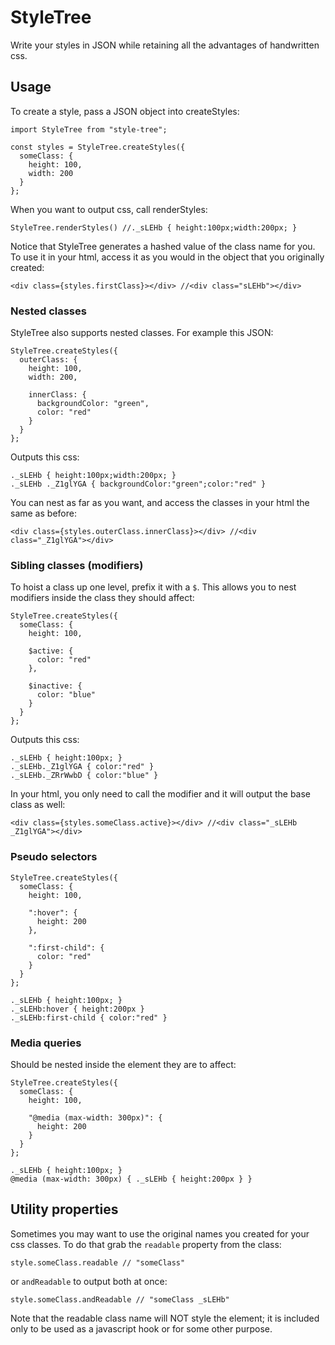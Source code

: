 # StyleTree

Write your styles in JSON while retaining all the advantages of handwritten css.

## Usage

To create a style, pass a JSON object into createStyles:

```
import StyleTree from "style-tree";

const styles = StyleTree.createStyles({
  someClass: {
    height: 100,
    width: 200
  }
};
```

When you want to output css, call renderStyles:
```
StyleTree.renderStyles() //._sLEHb { height:100px;width:200px; }
```

Notice that StyleTree generates a hashed value of the class name for you. To use it in your html, access it as you would in the object that you originally created:
```
<div class={styles.firstClass}></div> //<div class="sLEHb"></div>
```

### Nested classes

StyleTree also supports nested classes. For example this JSON:
```
StyleTree.createStyles({
  outerClass: {
    height: 100,
    width: 200,

    innerClass: {
      backgroundColor: "green",
      color: "red"
    }
  }
};
```
Outputs this css:
```
._sLEHb { height:100px;width:200px; }
._sLEHb ._Z1glYGA { backgroundColor:"green";color:"red" }
```
You can nest as far as you want, and access the classes in your html the same as before:
```
<div class={styles.outerClass.innerClass}></div> //<div class="_Z1glYGA"></div>
```

### Sibling classes (modifiers)

To hoist a class up one level, prefix it with a `$`. This allows you to nest modifiers inside the class they should affect:
```
StyleTree.createStyles({
  someClass: {
    height: 100,

    $active: {
      color: "red"
    },

    $inactive: {
      color: "blue"
    }
  }
};
```
Outputs this css:
```
._sLEHb { height:100px; }
._sLEHb._Z1glYGA { color:"red" }
._sLEHb._ZRrWwbD { color:"blue" }
```
In your html, you only need to call the modifier and it will output the base class as well:
```
<div class={styles.someClass.active}></div> //<div class="_sLEHb _Z1glYGA"></div>
```

### Pseudo selectors
```
StyleTree.createStyles({
  someClass: {
    height: 100,

    ":hover": {
      height: 200
    },
    
    ":first-child": {
      color: "red"
    }
  }
};

._sLEHb { height:100px; }
._sLEHb:hover { height:200px }
._sLEHb:first-child { color:"red" }
```

### Media queries

Should be nested inside the element they are to affect:
```
StyleTree.createStyles({
  someClass: {
    height: 100,

    "@media (max-width: 300px)": {
      height: 200
    }
  }
};

._sLEHb { height:100px; }
@media (max-width: 300px) { ._sLEHb { height:200px } }
```

## Utility properties
Sometimes you may want to use the original names you created for your css classes. To do that grab the `readable` property from the class:
```
style.someClass.readable // "someClass"
```
or `andReadable` to output both at once:
```
style.someClass.andReadable // "someClass _sLEHb"
```
Note that the readable class name will NOT style the element; it is included only to be used as a javascript hook or for some other purpose.

